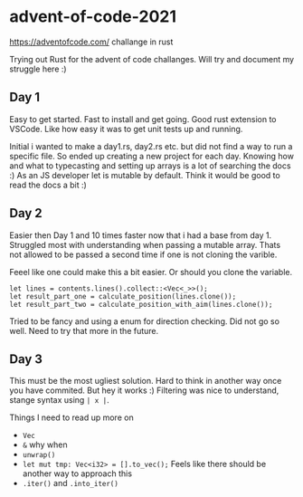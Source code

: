 # advent-of-code-2021
https://adventofcode.com/ challange in rust

Trying out Rust for the advent of code challanges. Will try and document my struggle here :)

## Day 1

Easy to get started. Fast to install and get going. Good rust extension to VSCode.
Like how easy it was to get unit tests up and running.

Initial i wanted to make a day1.rs, day2.rs etc. but did not find a way to run a specific file. So ended up creating a new project for each day.
Knowing how and what to typecasting and setting up arrays is a lot of searching the docs :) As an JS developer let is mutable by default.
Think it would be good to read the docs a bit :)

## Day 2

Easier then Day 1 and 10 times faster now that i had a base from day 1. Struggled most with understanding when passing a mutable array. 
Thats not allowed to be passed a second time if one is not cloning the varible.

Feeel like one could make this a bit easier. Or should you clone the variable.

```
let lines = contents.lines().collect::<Vec<_>>();
let result_part_one = calculate_position(lines.clone());
let result_part_two = calculate_position_with_aim(lines.clone());
```

Tried to be fancy and using a enum for direction checking. Did not go so well. Need to try that more in the future.

## Day 3

This must be the most ugliest solution. Hard to think in another way once you have commited. But hey it works :)
Filtering was nice to understand, stange syntax using `| x |`.

Things I need to read up more on 
* `Vec`
* `&` why when
* `unwrap()`
* `let mut tmp: Vec<i32> = [].to_vec();` Feels like there should be another way to approach this
* `.iter()` and `.into_iter()`

